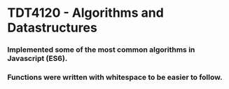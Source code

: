 # TDT4120 - Algorithms and Datastructures
### Implemented some of the most common algorithms in Javascript (ES6).
### Functions were written with whitespace to be easier to follow.

